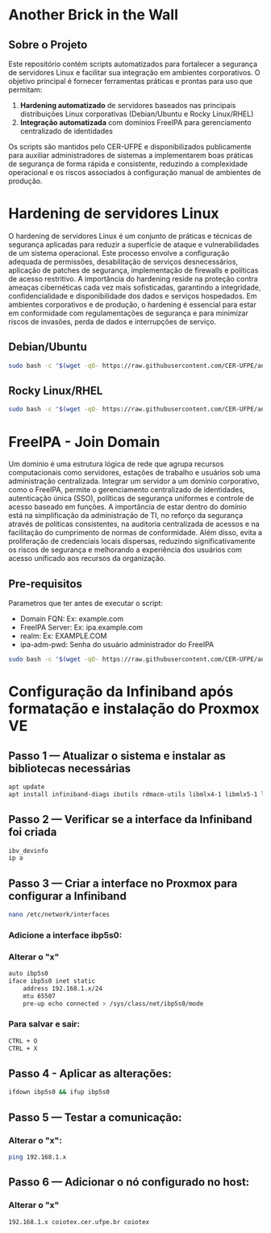 # Another Brick in the Wall
## Sobre o Projeto

Este repositório contém scripts automatizados para fortalecer a segurança de servidores Linux e facilitar sua integração em ambientes corporativos. O objetivo principal é fornecer ferramentas práticas e prontas para uso que permitam:

1. **Hardening automatizado** de servidores baseados nas principais distribuições Linux corporativas (Debian/Ubuntu e Rocky Linux/RHEL)
2. **Integração automatizada** com domínios FreeIPA para gerenciamento centralizado de identidades

Os scripts são mantidos pelo CER-UFPE e disponibilizados publicamente para auxiliar administradores de sistemas a implementarem boas práticas de segurança de forma rápida e consistente, reduzindo a complexidade operacional e os riscos associados à configuração manual de ambientes de produção.

# Hardening de servidores Linux
O hardening de servidores Linux é um conjunto de práticas e técnicas de segurança aplicadas para reduzir a superfície de ataque e vulnerabilidades de um sistema operacional. Este processo envolve a configuração adequada de permissões, desabilitação de serviços desnecessários, aplicação de patches de segurança, implementação de firewalls e políticas de acesso restritivo. A importância do hardening reside na proteção contra ameaças cibernéticas cada vez mais sofisticadas, garantindo a integridade, confidencialidade e disponibilidade dos dados e serviços hospedados. Em ambientes corporativos e de produção, o hardening é essencial para estar em conformidade com regulamentações de segurança e para minimizar riscos de invasões, perda de dados e interrupções de serviço.

## Debian/Ubuntu
```bash
sudo bash -c "$(wget -qO- https://raw.githubusercontent.com/CER-UFPE/another-brick-in-the-wall/refs/heads/main/scripts/debian_hardening.sh)"
```

## Rocky Linux/RHEL
```bash
sudo bash -c "$(wget -qO- https://raw.githubusercontent.com/CER-UFPE/another-brick-in-the-wall/refs/heads/main/scripts/rehl_hardening.sh)"
```

# FreeIPA - Join Domain
Um domínio é uma estrutura lógica de rede que agrupa recursos computacionais como servidores, estações de trabalho e usuários sob uma administração centralizada. Integrar um servidor a um domínio corporativo, como o FreeIPA, permite o gerenciamento centralizado de identidades, autenticação única (SSO), políticas de segurança uniformes e controle de acesso baseado em funções. A importância de estar dentro do domínio está na simplificação da administração de TI, no reforço da segurança através de políticas consistentes, na auditoria centralizada de acessos e na facilitação do cumprimento de normas de conformidade. Além disso, evita a proliferação de credenciais locais dispersas, reduzindo significativamente os riscos de segurança e melhorando a experiência dos usuários com acesso unificado aos recursos da organização.

## Pre-requisitos
Parametros que ter antes de executar o script:
- Domain FQN: Ex: example.com
- FreeIPA Server: Ex: ipa.example.com
- realm: Ex: EXAMPLE.COM
- ipa-adm-pwd: Senha do usuário administrador do FreeIPA

```bash
sudo bash -c "$(wget -qO- https://raw.githubusercontent.com/CER-UFPE/another-brick-in-the-wall/refs/heads/main/scripts/join-domain.sh)"
```

# Configuração da Infiniband após formatação e instalação do Proxmox VE

## **Passo 1 — Atualizar o sistema e instalar as bibliotecas necessárias**

```bash
apt update
apt install infiniband-diags ibutils rdmacm-utils libmlx4-1 libmlx5-1 libibverbs1 ibverbs-utils
```
## Passo 2 — Verificar se a interface da Infiniband foi criada
```bash
ibv_devinfo
ip a
```
## Passo 3 — Criar a interface no Proxmox para configurar a Infiniband
```bash
nano /etc/network/interfaces
```
### Adicione a interface ibp5s0:
### Alterar o "x"
```bash
auto ibp5s0
iface ibp5s0 inet static
    address 192.168.1.x/24
    mtu 65507
    pre-up echo connected > /sys/class/net/ibp5s0/mode
```
### Para salvar e sair:
```bash
CTRL + O
CTRL + X
```
## Passo 4 - Aplicar as alterações:
```bash
ifdown ibp5s0 && ifup ibp5s0
```

## Passo 5 — Testar a comunicação:
### Alterar o "x":
```bash
ping 192.168.1.x
```

## Passo 6 — Adicionar o nó configurado no host:
### Alterar o "x"
```bash
192.168.1.x coiotex.cer.ufpe.br coiotex
```
